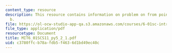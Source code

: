 ```yaml
---
content_type: resource
description: This resource contains information on problem on from point a to point
  b.
file: https://ol-ocw-studio-app-qa.s3.amazonaws.com/courses/6-01sc-introduction-to-electrical-engineering-and-computer-science-i-spring-2011/c3780ffcb78afdb5f4636d1bd49ec40c_MIT6_01SCS11_py5_2_1.pdf
file_type: application/pdf
resourcetype: Document
title: MIT6_01SCS11_py5_2_1.pdf
uid: c3780ffc-b78a-fdb5-f463-6d1bd49ec40c
---
```

